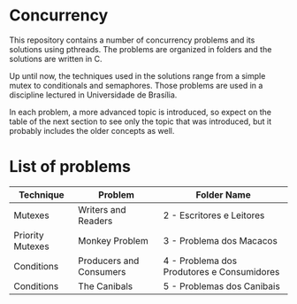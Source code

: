# Concurrency

This repository contains a number of concurrency problems and its solutions
using pthreads. The problems are organized in folders and the solutions are
written in C.

Up until now, the techniques used in the solutions range from a simple mutex to
conditionals and semaphores. Those problems are used in a discipline lectured in
Universidade de Brasília.

In each problem, a more advanced topic is introduced, so expect on the table of
the next section to see only the topic that was introduced, but it probably
includes the older concepts as well.

# List of problems

| Technique | Problem | Folder Name |
| --------- | ------- | ----------- |
| Mutexes | Writers and Readers | 2 - Escritores e Leitores |
| Priority Mutexes | Monkey Problem | 3 - Problema dos Macacos |
| Conditions | Producers and Consumers | 4 - Problema dos Produtores e Consumidores |
| Conditions | The Canibals | 5 - Problemas dos Canibais|

